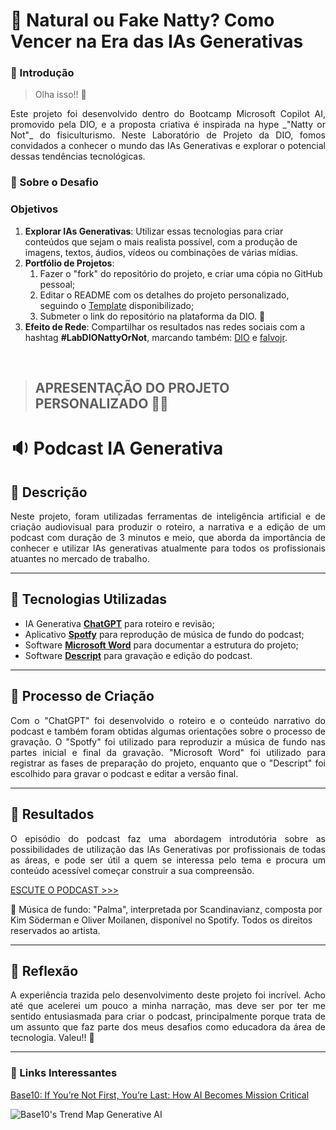 # 🧠 Natural ou Fake Natty? Como Vencer na Era das IAs Generativas

### 🚀 Introdução

> Olha isso!! 👀

<p align='justify'>
Este projeto foi desenvolvido dentro do Bootcamp Microsoft Copilot AI, promovido pela DIO, e a proposta criativa é inspirada na hype _"Natty or Not"_ do fisiculturismo. Neste Laboratório de Projeto da DIO, fomos convidados a conhecer o mundo das IAs Generativas e explorar o potencial dessas tendências tecnológicas.  
</p>

### 🎯 Sobre o Desafio 

### Objetivos

1. **Explorar IAs Generativas**: Utilizar essas tecnologias para criar conteúdos que sejam o mais realista possível, com a produção de imagens, textos, áudios, vídeos ou combinações de várias mídias.
1. **Portfólio de Projetos**:
    1. Fazer o "fork" do repositório do projeto, e criar uma cópia no GitHub pessoal;
    2. Editar o README com os detalhes do projeto personalizado, seguindo o [Template](#template) disponibilizado;
    3. Submeter o link do repositório na plataforma da DIO. 🚀
1. **Efeito de Rede**: Compartilhar os resultados nas redes sociais com a hashtag **#LabDIONattyOrNot**, marcando também: [DIO](https://www.linkedin.com/school/dio-makethechange) e [falvojr](https://www.linkedin.com/in/falvojr).

</br>  

> ## APRESENTAÇÃO DO PROJETO PERSONALIZADO 💪🤓

# 🔉 Podcast IA Generativa

## 📒 Descrição 
<p align='justify'>
Neste projeto, foram utilizadas ferramentas de inteligência artificial e de criação audiovisual para produzir o roteiro, a narrativa e a edição de um podcast com duração de 3 minutos e meio, que aborda da importância de conhecer e utilizar IAs generativas atualmente para todos os profissionais atuantes no mercado de trabalho.  
</p>

---

## 🤖 Tecnologias Utilizadas
- IA Generativa **[ChatGPT](https://chat.openai.com)** para roteiro e revisão;
- Aplicativo **[Spotfy](https://open.spotify.com/intl-pt)** para reprodução de música de fundo do podcast;
- Software **[Microsoft Word](https://www.microsoft.com/pt-br/microsoft-365/p/word/cfq7ttc0hlkm)** para documentar a estrutura do projeto;
- Software **[Descript](https://www.descript.com)** para gravação e edição do podcast.

---

## 🧐 Processo de Criação  
<p align='justify'>
Com o "ChatGPT" foi desenvolvido o roteiro e o conteúdo narrativo do podcast e também foram obtidas algumas orientações sobre o processo de gravação. O "Spotfy" foi utilizado para reproduzir a música de fundo nas partes inicial e final da gravação. "Microsoft Word" foi utilizado para registrar as fases de preparação do projeto, enquanto que o "Descript" foi escolhido para gravar o podcast e editar a versão final.
</p>

---

## 🚀 Resultados
<p align='justify'>
O episódio do podcast faz uma abordagem introdutória sobre as possibilidades de utilização das IAs Generativas por profissionais de todas as áreas, e pode ser útil a quem se interessa pelo tema e procura um conteúdo acessível começar construir a sua compreensão.   
</p>

[ESCUTE O PODCAST >>>]()  

🎵 Música de fundo: "Palma", interpretada por Scandinavianz, composta por Kim Söderman e Oliver Moilanen, disponível no Spotify. Todos os direitos reservados ao artista.

---

## 💭 Reflexão
<p align='justify'>
A experiência trazida pelo desenvolvimento deste projeto foi incrível. Acho até que acelerei um pouco a minha narração, mas deve ser por ter me sentido entusiasmada para criar o podcast, principalmente porque trata de um assunto que faz parte dos meus desafios como educadora da área de tecnologia. Valeu!! 💙 
</p>

--- 

### 🔗 Links Interessantes

[Base10: If You’re Not First, You’re Last: How AI Becomes Mission Critical](https://base10.vc/post/generative-ai-mission-critical/)

![Base10's Trend Map Generative AI](https://github.com/digitalinnovationone/lab-natty-or-not/assets/730492/f4df26e8-f8f7-4419-8252-c69d73ea930c)
